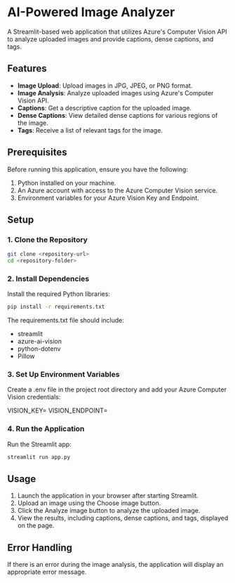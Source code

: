# AI-Powered Image Analyzer

A Streamlit-based web application that utilizes Azure's Computer Vision API to analyze uploaded images and provide captions, dense captions, and tags.

## Features

- **Image Upload**: Upload images in JPG, JPEG, or PNG format.
- **Image Analysis**: Analyze uploaded images using Azure's Computer Vision API.
- **Captions**: Get a descriptive caption for the uploaded image.
- **Dense Captions**: View detailed dense captions for various regions of the image.
- **Tags**: Receive a list of relevant tags for the image.

## Prerequisites

Before running this application, ensure you have the following:

1. Python installed on your machine.
2. An Azure account with access to the Azure Computer Vision service.
3. Environment variables for your Azure Vision Key and Endpoint.

## Setup

### 1. Clone the Repository

```bash
git clone <repository-url>
cd <repository-folder>
```

### 2. Install Dependencies

Install the required Python libraries:
```bash
pip install -r requirements.txt
```

The requirements.txt file should include:

- streamlit
- azure-ai-vision
- python-dotenv
- Pillow

### 3. Set Up Environment Variables

Create a .env file in the project root directory and add your Azure Computer Vision credentials:

VISION_KEY=<Your Azure Vision Key>
VISION_ENDPOINT=<Your Azure Vision Endpoint>

### 4. Run the Application

Run the Streamlit app:

```bash
streamlit run app.py
```

## Usage

1. Launch the application in your browser after starting Streamlit.
2. Upload an image using the Choose image button.
3. Click the Analyze image button to analyze the uploaded image.
4. View the results, including captions, dense captions, and tags, displayed on the page.

## Error Handling

If there is an error during the image analysis, the application will display an appropriate error message.
